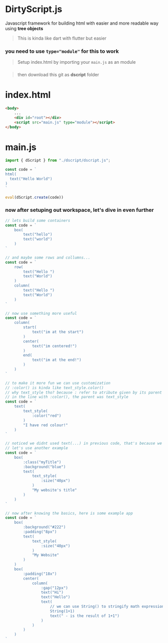 # DirtyScript.js
Javascript framework for building html with easier and more readable way using **tree objects**
> This is kinda like dart with flutter but easier

### **you need to use `type="module"` for this to work**

> Setup index.html by importing your `main.js` as an module
###
> then download this git as **dscript** folder
# index.html
```html
<body>
    ...
    <div id="root"></div>
    <script src="main.js" type="module"></script>
</body>
```

# main.js
```js
import { dScript } from "./dscript/dscript.js";

const code = `
html(
  text("Hello World")
)
`

eval(dScript.create(code))
```

### now after setuping out workspace, let's dive in even further
```js
// lets build some containers
const code = `
    box(
        text("hello")
        text("world")
    )
`
```

```js
// and maybe some rows and collumns...
const code = `
    row(
        text("Hello ")
        text("World")
    )
    column(
        text("Hello ")
        text("World")
    )
`
```

```js
// now use something more useful
const code = `
    column(
        start(
            text("im at the start")
        )
        center(
            text("im centered!")
        )
        end(
            text("im at the end!")
        )
    )
`
```


```js
// to make it more fun we can use customization
// :color() is kinda like text_style.color() 
// why text_style tho? because : refer to atribute given by its parent
// in the line with :color(), the parent was text_style
const code = `
    text(
        text_style(
            :color("red")
        )   
        "I have red colour!"
    )
`
```

```js
// noticed we didnt used text(...) in previous code, that's because we dont need text() if the string is in the last parameter/child
// let's use another example
const code = `
    box(
        :class("myTitle")
        :background("blue")
        text(
            text_style(
                :size("40px")
            )
            "My website's title"
        )
    )
`
```

```js
// now after knowing the basics, here is some example app
const code = `
    box(
        :background("#222")
        :padding("8px")
        text(
            text_style(
                :size("40px")
            )
            "My Website"
        )
    )
    box(
        :padding("18x")
        center(
            column(
                :gap("12px")
                text("Hi")
                text("Hello")
                text(
                    // we can use String() to stringify math expressions
                    String(1+1)
                    text(" - is the result of 1+1")
                )
            )
        )
    )
`
```
